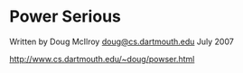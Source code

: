 # Power Serious

Written by Doug McIlroy 
doug@cs.dartmouth.edu 
July 2007

http://www.cs.dartmouth.edu/~doug/powser.html
